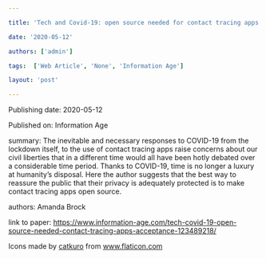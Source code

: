 ---
title: 'Tech and Covid-19: open source needed for contact tracing apps'
date: '2020-05-12'
authors: ['admin']
tags:  ['Web Article', 'None', 'Information Age']
layout: 'post'
---
Publishing date: 2020-05-12

Published on: Information Age

summary: The inevitable and necessary responses to COVID-19 from the lockdown itself, to the use of contact tracing apps raise concerns about our civil liberties that in a different time would all have been hotly debated over a considerable time period. Thanks to COVID-19, time is no longer a luxury at humanity’s disposal. Here the author suggests that the best way to reassure the public that their privacy is adequately protected is to make contact tracing apps open source. 

authors:  Amanda Brock

link to paper: https://www.information-age.com/tech-covid-19-open-source-needed-contact-tracing-apps-acceptance-123489218/

Icons made by <a href="https://www.flaticon.com/free-icon/bookshelves_3576884" title="catkuro">catkuro</a> from <a href="https://www.flaticon.com/" title="Flaticon"> www.flaticon.com</a>